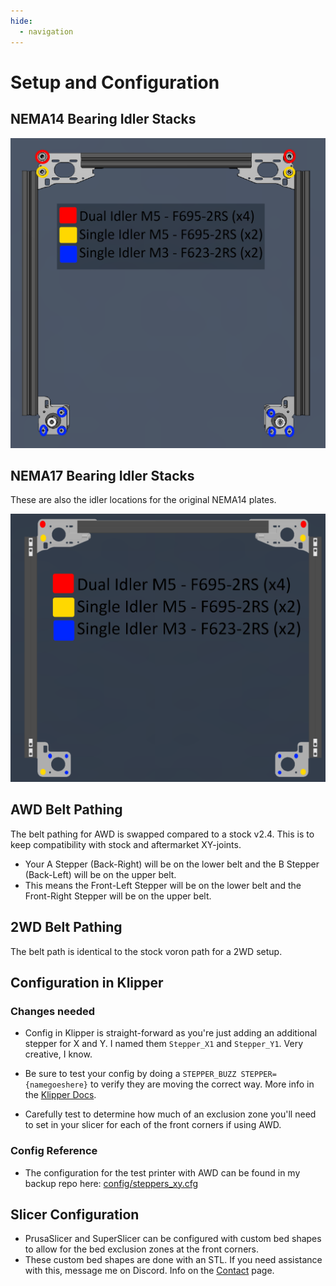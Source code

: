 ```yaml
---
hide:
  - navigation
---
```

# Setup and Configuration

## NEMA14 Bearing Idler Stacks

![NEMA14 Idler Locations](images/Idler_Locations_14.png)

## NEMA17 Bearing Idler Stacks

These are also the idler locations for the original NEMA14 plates.

![NEMA17 Idler Locations](images/Idler_Locations_17.png)

## AWD Belt Pathing

The belt pathing for AWD is swapped compared to a stock v2.4. This is to keep compatibility with stock and aftermarket XY-joints. 

 * Your A Stepper (Back-Right) will be on the lower belt and the B Stepper (Back-Left) will be on the upper belt. 
 * This means the Front-Left Stepper will be on the lower belt and the Front-Right Stepper will be on the upper belt.

## 2WD Belt Pathing

The belt path is identical to the stock voron path for a 2WD setup.

## Configuration in Klipper

### Changes needed

* Config in Klipper is straight-forward as you're just adding an additional stepper for X and Y. I named them `Stepper_X1` and `Stepper_Y1`. Very creative, I know.

* Be sure to test your config by doing a `STEPPER_BUZZ STEPPER={namegoeshere}` to verify they are moving the correct way. More info in the [Klipper Docs](https://www.klipper3d.org/Config_checks.html#verify-stepper-motors).

* Carefully test to determine how much of an exclusion zone you'll need to set in your slicer for each of the front corners if using AWD.

### Config Reference

* The configuration for the test printer with AWD can be found in my backup repo here: [config/steppers_xy.cfg](https://github.com/aTinyShellScript/AWDoom_Klipper_Backup/blob/master/config/steppers_xy.cfg)

## Slicer Configuration

* PrusaSlicer and SuperSlicer can be configured with custom bed shapes to allow for the bed exclusion zones at the front corners.
* These custom bed shapes are done with an STL. If you need assistance with this, message me on Discord. Info on the [Contact](/contact) page.